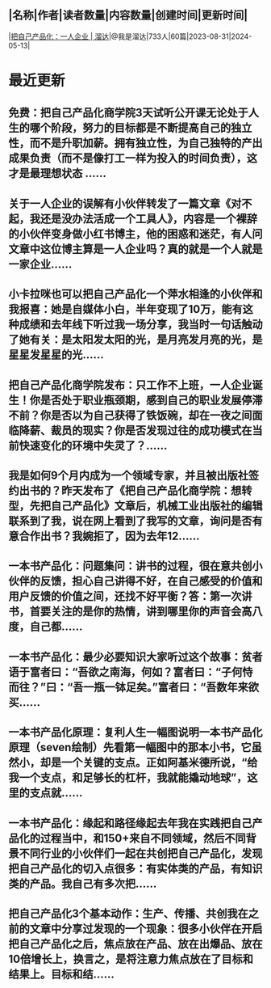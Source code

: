 |名称|作者|读者数量|内容数量|创建时间|更新时间|
---
|[把自己产品化：一人企业 | 溜达](https://xiaobot.net/p/Liudaboxer?refer=0b133df9-27dc-423b-8101-639049001c13)|@我是溜达|733人|60篇|2023-08-31|2024-05-13|

# 最近更新
## 免费：把自己产品化商学院3天试听公开课无论处于人生的哪个阶段，努力的目标都是不断提高自己的独立性，而不是升职加薪。拥有独立性，为自己独特的产出成果负责（而不是像打工一样为投入的时间负责），这才是最理想状态    ......
## 关于一人企业的误解有小伙伴转发了一篇文章《对不起，我还是没办法活成一个工具人》，内容是一个裸辞的小伙伴变身做小红书博主，他的困惑和迷茫，有人问文章中这位博主算是一人企业吗？真的就是一个人就是一家企业......
## 小卡拉咪也可以把自己产品化一个萍水相逢的小伙伴和我报喜：她是自媒体小白，半年变现了10万，能有这种成绩和去年线下听过我一场分享，我当时一句话触动了她有关：是太阳发太阳的光，是月亮发月亮的光，是星星发星星的光......
## 把自己产品化商学院发布：只工作不上班，一人企业诞生！你是否处于职业瓶颈期，感到自己的职业发展停滞不前？你是否以为自己获得了铁饭碗，却在一夜之间面临降薪、裁员的现实？你是否发现过往的成功模式在当前快速变化的环境中失灵了？......
## 我是如何9个月内成为一个领域专家，并且被出版社签约出书的？昨天发布了《把自己产品化商学院：想转型，先把自己产品化》文章后，机械工业出版社的编辑联系到了我，说在网上看到了我写的文章，询问是否有意合作出书？我婉拒了，因为去年12......
## 一本书产品化：问题集问：讲书的过程，很在意共创小伙伴的反馈，担心自己讲得不好，在自己感受的价值和用户反馈的价值之间，还找不好平衡？答：第一次讲书，首要关注的是你的热情，讲到哪里你的声音会高八度，自己都......
## 一本书产品化：最少必要知识大家听过这个故事：贫者语于富者曰：“吾欲之南海，何如？富者曰：“子何恃而往？”曰：“吾一瓶一钵足矣。”富者曰：“吾数年来欲买......
## 一本书产品化原理：复利人生一幅图说明一本书产品化原理（seven绘制）先看第一幅图中的那本小书，它虽然小，却是一个关键的支点。正如阿基米德所说，“给我一个支点，和足够长的杠杆，我就能撬动地球”，这里的支点就......
## 一本书产品化：缘起和路径缘起去年我在实践把自己产品化的过程当中，和150+来自不同领域，然后不同背景不同行业的小伙伴们一起在共创把自己产品化，发现把自己产品化的切入点很多：有实体类的产品，有知识类的产品。我自己有多次把......
## 把自己产品化3个基本动作：生产、传播、共创我在之前的文章中分享过发现的一个现象：很多小伙伴在开启把自己产品化之后，焦点放在产品、放在出爆品、放在10倍增长上，换言之，是将注意力焦点放在了目标和结果上。目标和结......

